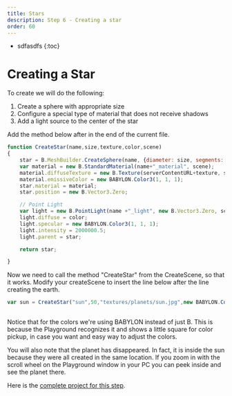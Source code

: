 ```yaml
---
title: Stars
description: Step 6 - Creating a star
order: 60
---
```


* sdfasdfs
{:toc}

# Creating a Star

To create we will do the following:
1. Create a sphere with appropriate size
2. Configure a special type of material that does not receive shadows
3. Add a light source to the center of the star

Add the method below after in the end of the current file.

```javascript
function CreateStar(name,size,texture,color,scene)
{
    star = B.MeshBuilder.CreateSphere(name, {diameter: size, segments: 32}, scene);
    var material = new B.StandardMaterial(name+"_material", scene);
    material.diffuseTexture = new B.Texture(serverContentURL+texture, scene);
    material.emissiveColor = new BABYLON.Color3(1, 1, 1);
    star.material = material;
    star.position = new B.Vector3.Zero;

    // Point Light
    var light = new B.PointLight(name +"_light", new B.Vector3.Zero, scene);
    light.diffuse = color;
    light.specular = new BABYLON.Color3(1, 1, 1);
    light.intensity = 2000000.5;
    light.parent = star;

    return star;

}

```

Now we need to call the method "CreateStar" from the CreateScene, so that it works. Modify your createScene to insert the line below after the line creating the earth.

```javascript
var sun = CreateStar("sun",50,"textures/planets/sun.jpg",new BABYLON.Color3(0.87, 0.67, 0.34),scene);
  
```

Notice that for the colors we're using BABYLON instead of just B. This is because the Playground recognizes it and shows a little square for color pickup, in case you want and easy way to adjust the colors. 

You will also note that the planet has disappeared. In fact, it is inside the sun because they were all created in the same location. If you zoom in with the scroll wheel on the Playground window in your PC you can peek inside and see the planet there.

Here is the [complete project for this step](https://playground.babylonjs.com/#EQHLXS#5).